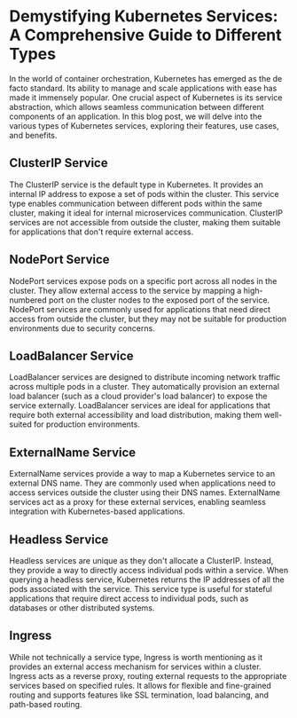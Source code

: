 # Demystifying Kubernetes Services: A Comprehensive Guide to Different Types  

In the world of container orchestration, Kubernetes has emerged as the de facto standard. Its ability to manage and scale applications with ease has made it immensely popular. One crucial aspect of Kubernetes is its service abstraction, which allows seamless communication between different components of an application. In this blog post, we will delve into the various types of Kubernetes services, exploring their features, use cases, and benefits.  

## ClusterIP Service    
The ClusterIP service is the default type in Kubernetes. It provides an internal IP address to expose a set of pods within the cluster. This service type enables communication between different pods within the same cluster, making it ideal for internal microservices communication. ClusterIP services are not accessible from outside the cluster, making them suitable for applications that don't require external access.  

## NodePort Service    
NodePort services expose pods on a specific port across all nodes in the cluster. They allow external access to the service by mapping a high-numbered port on the cluster nodes to the exposed port of the service. NodePort services are commonly used for applications that need direct access from outside the cluster, but they may not be suitable for production environments due to security concerns.  

## LoadBalancer Service  
LoadBalancer services are designed to distribute incoming network traffic across multiple pods in a cluster. They automatically provision an external load balancer (such as a cloud provider's load balancer) to expose the service externally. LoadBalancer services are ideal for applications that require both external accessibility and load distribution, making them well-suited for production environments.  

## ExternalName Service  
ExternalName services provide a way to map a Kubernetes service to an external DNS name. They are commonly used when applications need to access services outside the cluster using their DNS names. ExternalName services act as a proxy for these external services, enabling seamless integration with Kubernetes-based applications.  

## Headless Service  
Headless services are unique as they don't allocate a ClusterIP. Instead, they provide a way to directly access individual pods within a service. When querying a headless service, Kubernetes returns the IP addresses of all the pods associated with the service. This service type is useful for stateful applications that require direct access to individual pods, such as databases or other distributed systems.  

## Ingress  
While not technically a service type, Ingress is worth mentioning as it provides an external access mechanism for services within a cluster. Ingress acts as a reverse proxy, routing external requests to the appropriate services based on specified rules. It allows for flexible and fine-grained routing and supports features like SSL termination, load balancing, and path-based routing.  
